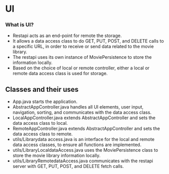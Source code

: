 # UI

### What is UI?

- Restapi acts as an end-point for remote the storage.
- It allows a data access class to do GET, PUT, POST, and DELETE calls to a specific URL, in order to receive or send data related to the movie library.
- The restapi uses its own instance of MoviePersistence to store the information locally.
- Based on the choice of local or remote controller, either a local or remote data access class is used for storage.

## Classes and their uses

- App.java starts the application.
- AbstractAppController.java handles all UI elements, user input, navigation, sorting, and communicates with the data access class.
- LocalAppController.java extends AbstractAppController and sets the data access class to local.
- RemoteAppController.java extends AbstractAppController and sets the data access class to remote.
- utils/Librarydata access.java is an interface for the local and remote data access classes, to ensure all functions are implemented.
- utils/LibraryLocaldataAccess.java uses the MoviePersistence class to store the movie library information locally.
- utils/LibraryRemotedataAccess.java communicates with the restapi server with GET, PUT, POST, and DELETE fetch calls.

